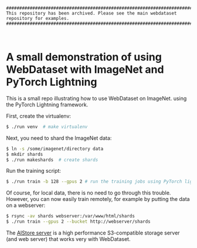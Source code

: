 

```


##############################################################################################
This repository has been archived. Please see the main webdataset repository for examples.
##############################################################################################



```


# A small demonstration of using WebDataset with ImageNet and PyTorch Lightning

This is a small repo illustrating how to use WebDataset on ImageNet.
using the PyTorch Lightning framework.

First, create the virtualenv:

```Bash
$ ./run venv  # make virtualenv
```

Next, you need to shard the ImageNet data:

```Bash
$ ln -s /some/imagenet/directory data
$ mkdir shards
$ ./run makeshards  # create shards
```

Run the training script:

```Bash
$ ./run train -b 128 --gpus 2 # run the training jobs using PyTorch lightning
```

Of course, for local data, there is no need to go through this trouble. However,
you can now easily train remotely, for example by putting the data on a webserver:

```Bash
$ rsync -av shards webserver:/var/www/html/shards
$ ./run train --gpus 2 --bucket http://webserver/shards
```

The [AIStore server](http://github.com/nvidia/aistore) is a high performance S3-compatible storage server (and web server) that works very with WebDataset.
